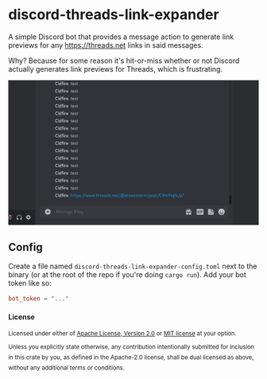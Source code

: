 # discord-threads-link-expander

A simple Discord bot that provides a message action to generate link previews for any https://threads.net links in said messages.

Why? Because for some reason it's hit-or-miss whether or not Discord actually generates link previews for Threads, which is frustrating.

<img src="demo.gif">

## Config

Create a file named `discord-threads-link-expander-config.toml` next to the binary (or at the root of the repo if you're doing `cargo run`). Add your bot token like so:

```toml
bot_token = "..."
```

#### License

<sup>
Licensed under either of <a href="LICENSE-APACHE">Apache License, Version
2.0</a> or <a href="LICENSE-MIT">MIT license</a> at your option.
</sup>

<br>

<sub>
Unless you explicitly state otherwise, any contribution intentionally submitted
for inclusion in this crate by you, as defined in the Apache-2.0 license, shall
be dual licensed as above, without any additional terms or conditions.
</sub>
